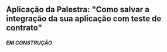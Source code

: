 ## Aplicação da Palestra: "Como salvar a integração da sua aplicação com teste de contrato"

##### EM CONSTRUÇÃO
